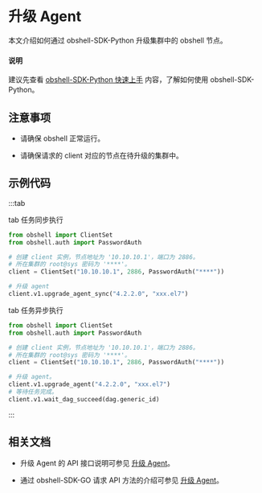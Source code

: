 # 升级 Agent

本文介绍如何通过 obshell-SDK-Python 升级集群中的 obshell 节点。

<main id="notice" type='explain'>
  <h4>说明</h4>
  <p>建议先查看 <a href='100.quickstart-of-python.md'>obshell-SDK-Python 快速上手</a> 内容，了解如何使用 obshell-SDK-Python。</p>
</main>

## 注意事项

* 请确保 obshell 正常运行。

* 请确保请求的 client 对应的节点在待升级的集群中。

## 示例代码

:::tab

tab 任务同步执行

```python
from obshell import ClientSet
from obshell.auth import PasswordAuth

# 创建 client 实例，节点地址为 '10.10.10.1'，端口为 2886。
# 所在集群的 root@sys 密码为 '****'。
client = ClientSet("10.10.10.1", 2886, PasswordAuth("****"))

# 升级 agent
client.v1.upgrade_agent_sync("4.2.2.0", "xxx.el7")
```

tab 任务异步执行

```python
from obshell import ClientSet
from obshell.auth import PasswordAuth

# 创建 client 实例，节点地址为 '10.10.10.1'，端口为 2886。
# 所在集群的 root@sys 密码为 '****'。
client = ClientSet("10.10.10.1", 2886, PasswordAuth("****"))

# 升级 agent。
client.v1.upgrade_agent("4.2.2.0", "xxx.el7")
# 等待任务完成。
client.v1.wait_dag_succeed(dag.generic_id)
```

:::

## 相关文档

* 升级 Agent 的 API 接口说明可参见 [升级 Agent](../../400.obshell-api-reference/1200.upgrade-agent.md)。

* 通过 obshell-SDK-GO 请求 API 方法的介绍可参见 [升级 Agent](../200.go/1200.upgrade-agent-of-go.md)。
